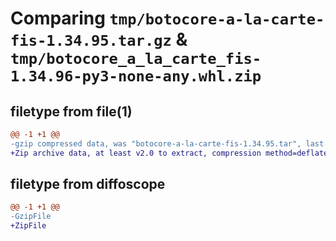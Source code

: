# Comparing `tmp/botocore-a-la-carte-fis-1.34.95.tar.gz` & `tmp/botocore_a_la_carte_fis-1.34.96-py3-none-any.whl.zip`

## filetype from file(1)

```diff
@@ -1 +1 @@
-gzip compressed data, was "botocore-a-la-carte-fis-1.34.95.tar", last modified: Wed May  1 01:06:25 2024, max compression
+Zip archive data, at least v2.0 to extract, compression method=deflate
```

## filetype from diffoscope

```diff
@@ -1 +1 @@
-GzipFile
+ZipFile
```

